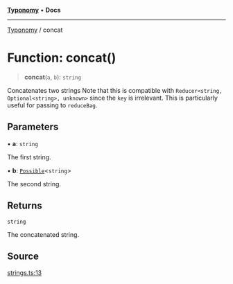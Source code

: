 [**Typonomy**](../README.md) • **Docs**

***

[Typonomy](../globals.md) / concat

# Function: concat()

> **concat**(`a`, `b`): `string`

Concatenates two strings
Note that this is compatible with `Reducer<string, Optional<string>, unknown>` since the `key` is irrelevant.
This is particularly useful for passing to `reduceBag`.

## Parameters

• **a**: `string`

The first string.

• **b**: [`Possible`](../type-aliases/Possible.md)\<`string`\>

The second string.

## Returns

`string`

The concatenated string.

## Source

[strings.ts:13](https://github.com/softcraft-development/typonomy/blob/c5db2fa8cb85771ae57ef1e5ca7f405fc63a6f0d/src/strings.ts#L13)
